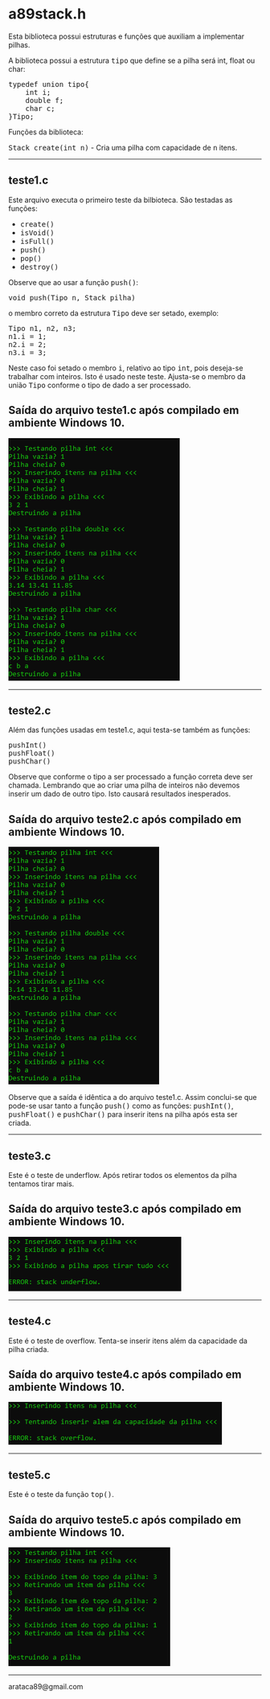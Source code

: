 # a89stack.h
Esta biblioteca possui estruturas e funções que auxiliam a implementar pilhas.

A biblioteca possui a estrutura <tt>tipo</tt> que define se a pilha será int, float ou char:

<pre>
typedef union tipo{
    int i;
    double f;
    char c;
}Tipo;
</pre>
<p>
Funções da biblioteca:
<p>    
    <tt>Stack create(int n)</tt> - Cria uma pilha com capacidade de <tt>n</tt> itens.    
<hr>

## teste1.c

Este arquivo executa o primeiro teste da bilbioteca. São testadas as funções:
- <tt>create()</tt>
- <tt>isVoid()</tt>
- <tt>isFull()</tt>
- <tt>push()</tt>
- <tt>pop()</tt>
- <tt>destroy()</tt>


Observe que ao usar a função <tt>push()</tt>:

<pre>
void push(Tipo n, Stack pilha)
</pre>

o membro correto da estrutura <tt>Tipo</tt> deve ser setado, exemplo:

<pre>
Tipo n1, n2, n3;
n1.i = 1;
n2.i = 2;
n3.i = 3;
</pre>

Neste caso foi setado o membro <tt>i</tt>, relativo ao tipo <tt>int</tt>, pois deseja-se trabalhar com inteiros.
Isto é usado neste teste. Ajusta-se o membro da união <tt>Tipo</tt> conforme o tipo de dado a ser processado. 

## Saída do arquivo teste1.c após compilado em ambiente Windows 10.

<img src="https://github.com/arataca89/C/blob/main/a89stack/teste1.PNG">

<hr>

## teste2.c

Além das funções usadas em teste1.c, aqui testa-se também as funções:

<pre>
pushInt()
pushFloat()
pushChar()
</pre>

Observe que conforme o tipo a ser processado a função correta deve ser chamada. Lembrando que ao criar uma pilha de inteiros não devemos inserir um dado de outro tipo. Isto causará resultados inesperados.

## Saída do arquivo teste2.c após compilado em ambiente Windows 10.

<img src="https://github.com/arataca89/C/blob/main/a89stack/teste2.PNG">

Observe que a saída é idêntica a do arquivo teste1.c. Assim conclui-se que pode-se usar tanto a função <tt>push()</tt> como as funções: <tt>pushInt()</tt>, <tt>pushFloat()</tt> e <tt>pushChar()</tt> para inserir itens na pilha após esta ser criada.

<hr>

## teste3.c
Este é o teste de underflow. Após retirar todos os elementos da pilha tentamos tirar mais.

## Saída do arquivo teste3.c após compilado em ambiente Windows 10.

<img src="https://github.com/arataca89/C/blob/main/a89stack/teste3.PNG">

<hr>

## teste4.c
Este é o teste de overflow. Tenta-se inserir itens além da capacidade da pilha criada.

## Saída do arquivo teste4.c após compilado em ambiente Windows 10.

<img src="https://github.com/arataca89/C/blob/main/a89stack/teste4.PNG">

<hr>

## teste5.c
Este é o teste da função <tt>top()</tt>.
## Saída do arquivo teste5.c após compilado em ambiente Windows 10.
<img src="https://github.com/arataca89/C/blob/main/a89stack/teste5.PNG">

<hr>
arataca89@gmail.com
<p>
